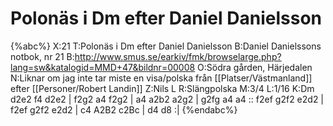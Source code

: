 # Polonäs i Dm efter Daniel Danielsson

{%abc%}
X:21
T:Polonäs i Dm efter Daniel Danielsson
B:Daniel Danielssons notbok, nr 21
B:http://www.smus.se/earkiv/fmk/browselarge.php?lang=sw&katalogid=MMD+47&bildnr=00008
O:Södra gården, Härjedalen
N:Liknar om jag inte tar miste en visa/polska från [[Platser/Västmanland]] efter [[Personer/Robert Landin]]
Z:Nils L
R:Slängpolska
M:3/4
L:1/16
K:Dm
d2e2 f4 d2e2 | f2g2 a4 f2g2 | a4 a2b2 a2g2 | g2fg a4 a4 ::
f2ef g2f2 e2d2 | f2ef g2f2 e2d2 | c4 A2B2 c2Bc | d4 d8 :|
{%endabc%}
